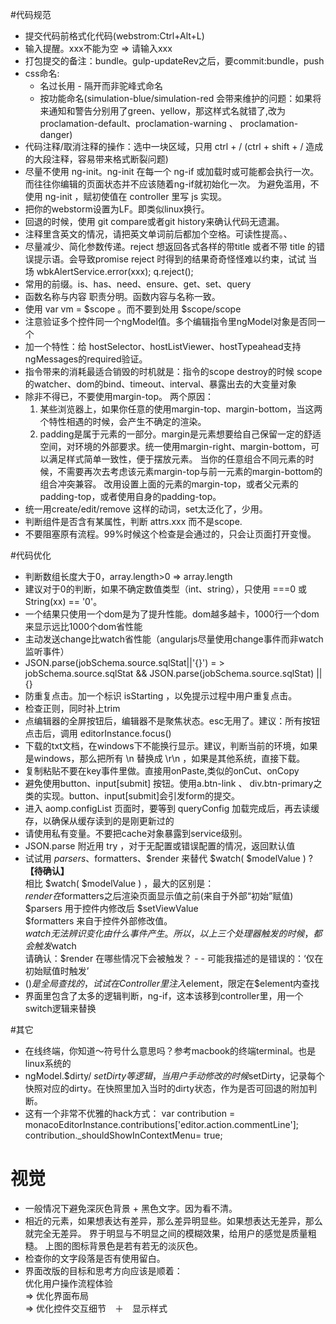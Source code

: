 #代码规范

 + 提交代码前格式化代码(webstrom:Ctrl+Alt+L)
 + 输入提醒。xxx不能为空 => 请输入xxx
 + 打包提交的备注：bundle。gulp-updateRev之后，要commit:bundle，push
 + css命名:
    - 名过长用 - 隔开而非驼峰式命名
    - 按功能命名(simulation-blue/simulation-red 会带来维护的问题：如果将来通知和警告分别用了green、yellow，那这样式名就错了,改为 proclamation-default、proclamation-warning 、 proclamation-danger)
 + 代码注释/取消注释的操作：选中一块区域，只用 ctrl + / (ctrl + shift + / 造成的大段注释，容易带来格式断裂问题) 
 + 尽量不使用 ng-init。ng-init 在每一个 ng-if 或加载时或可能都会执行一次。而往往你编辑的页面状态并不应该随着ng-if就初始化一次。
   为避免滥用，不使用 ng-init ，赋初使值在 controller 里写 js 实现。
 + 把你的webstorm设置为LF。即类似linux换行。
 + 回退的时候，使用 git compare或者git history来确认代码无遗漏。
 + 注释里含英文的情况，请把英文单词前后都加个空格。可读性提高。、
 + 尽量减少、简化参数传递。reject 想返回各式各样的带title 或者不带 title 的错误提示语。会导致promise reject 时得到的结果奇奇怪怪难以约束，试试 当场 wbkAlertService.error(xxx); q.reject();
 + 常用的前缀。is、has、need、ensure、get、set、query
 + 函数名称与内容 职责分明。函数内容与名称一致。
 + 使用 var vm = $scope 。而不要到处用 $scope/scope
 + 注意验证多个控件同一个ngModel值。多个编辑指令里ngModel对象是否同一个
 + 加一个特性：给 hostSelector、hostListViewer、hostTypeahead支持ngMessages的required验证。
 + 指令带来的消耗最适合销毁的时机就是：指令的scope destroy的时候
   scope的watcher、dom的bind、timeout、interval、暴露出去的大变量对象
 + 除非不得已，不要使用margin-top。
   两个原因：
   1. 某些浏览器上，如果你任意的使用margin-top、margin-bottom，当这两个特性相遇的时候，会产生不确定的渲染。
   2. padding是属于元素的一部分。margin是元素想要给自己保留一定的舒适空间，对环境的外部要求。统一使用margin-right、margin-bottom，可以满足样式简单一致性，便于摆放元素。
   当你的任意组合不同元素的时候，不需要再次去考虑该元素margin-top与前一元素的margin-bottom的组合冲突兼容。
   改用设置上面的元素的margin-top，或者父元素的padding-top，或者使用自身的padding-top。
 + 统一用create/edit/remove 这样的动词，set太泛化了，少用。
 + 判断组件是否含有某属性，判断 attrs.xxx 而不是scope.
 + 不要阻塞原有流程。99%时候这个检查是会通过的，只会让页面打开变慢。


 
#代码优化

 + 判断数组长度大于0，array.length>0 => array.length
 + 建议对于0的判断，如果不确定数值类型（int、string），只使用 ===0 或 String(xx) == '0'。
 + 一个结果只使用一个dom是为了提升性能。dom越多越卡，1000行一个dom来显示远比1000个dom省性能
 + 主动发送change比watch省性能（angularjs尽量使用change事件而非watch监听事件）
 + JSON.parse(jobSchema.source.sqlStat||'{}') = > jobSchema.source.sqlStat && JSON.parse(jobSchema.source.sqlStat) || {}
 + 防重复点击。加一个标识 isStarting ，以免提示过程中用户重复点击。
 + 检查正则，同时补上trim
 + 点编辑器的全屏按钮后，编辑器不是聚焦状态。esc无用了。建议：所有按钮点击后，调用 editorInstance.focus()
 + 下载的txt文档，在windows下不能换行显示。建议，判断当前的环境，如果是windows，那么把所有 \n 替换成 \r\n ，如果是其他系统，直接下载。
 + 复制粘贴不要在key事件里做。直接用onPaste,类似的onCut、onCopy
 + 避免使用button、input[submit] 按钮。使用a.btn-link 、 div.btn-primary之类的实现。button、input[submit]会引发form的提交。
 + 进入 aomp.configList 页面时，要等到 queryConfig 加载完成后，再去读缓存，以确保从缓存读到的是刚更新过的
 + 请使用私有变量。不要把cache对象暴露到service级别。
 + JSON.parse 附近用 try ，对于无配置或错误配置的情况，返回默认值
 + 试试用 $parsers、$formatters、$render 来替代 $watch( $modelValue ) ?   **【待确认】**   
   相比 $watch( $modelValue ) ，最大的区别是：   
   $render 在$formatters之后渲染页面显示值之前(来自于外部“初始”赋值)
   $parsers 用于控件内修改后 $setViewValue   
   $formatters 来自于控件外部修改值。   
   $watch 无法辨识变化由什么事件产生。所以，以上三个处理器触发的时候，都会触发$watch   
   请确认：$render 在哪些情况下会被触发？ - - 可能我描述的是错误的：‘仅在初始赋值时触发’   
 + $()是全局查找的，试试在Controller里注入$element，限定在$element内查找
 + 界面里包含了太多的逻辑判断，ng-if，这本该移到controller里，用一个switch逻辑来替换
 
#其它

 + 在线终端，你知道～符号什么意思吗？参考macbook的终端terminal。也是linux系统的
 + ngModel.$dirty/ $setDirty 等逻辑，当用户手动修改的时候$setDirty，记录每个快照对应的dirty。在快照里加入当时的dirty状态，作为是否可回退的附加判断。
 + 这有一个非常不优雅的hack方式：
   var contribution = monacoEditorInstance.contributions['editor.action.commentLine'];
   contribution._shouldShowInContextMenu= true;

# 视觉

 + 一般情况下避免深灰色背景 + 黑色文字。因为看不清。
 + 相近的元素，如果想表达有差异，那么差异明显些。如果想表达无差异，那么就完全无差异。
   界于明显与不明显之间的模糊效果，给用户的感觉是质量粗糙。
   上图的图标背景色是若有若无的淡灰色。
 + 检查你的文字段落是否有使用留白。
 + 界面改版的目标和思考方向应该是顺着：   
    优化用户操作流程体验   
        => 优化界面布局   
        => 优化控件交互细节　＋　显示样式


























